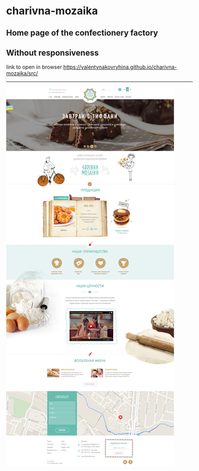 # charivna-mozaika
## Home page of the confectionery factory 
Without responsiveness
---
link to open in browser https://valentynakovryhina.github.io/charivna-mozaika/src/
___
![](https://github.com/ValentynaKovryhina/charivna-mozaika/blob/main/src/charivna_main.jpg)
